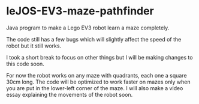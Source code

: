 # leJOS-EV3-maze-pathfinder
Java program to make a Lego EV3 robot learn a maze completely.

The code still has a few bugs which will slightly affect the speed of the robot but it still works.

I took a short break to focus on other things but I will be making changes to this code soon.

For now the robot works on any maze with quadrants, each one a square 30cm long. The code will be optimized to work faster on mazes only when you are put in the lower-left corner of the maze.
I will also make a video essay explaining the movements of the robot soon.
